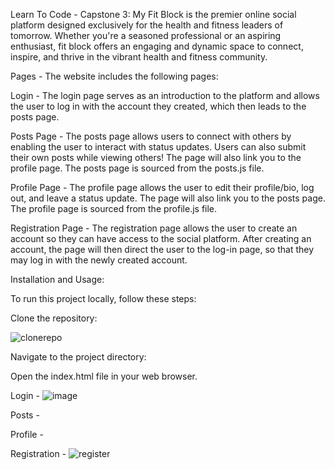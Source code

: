 Learn To Code - Capstone 3: My Fit Block is the premier online social platform designed exclusively for the health and fitness leaders of tomorrow. Whether you're a seasoned professional or an aspiring enthusiast, fit block offers an engaging and dynamic space to connect, inspire, and thrive in the vibrant health and fitness community.

Pages - The website includes the following pages:

Login - The login page serves as an introduction to the platform and allows the user to log in with the account they created, which then leads to the posts page. 

Posts Page - The posts page allows users to connect with others by enabling the user to interact with status updates. Users can also submit their own posts while viewing others! The page will also link you to the profile page. The posts page is sourced from the posts.js file. 

Profile Page - The profile page allows the user to edit their profile/bio, log out, and leave a status update. The page will also link you to the posts page. The profile page is sourced from the profile.js file.

Registration Page - The registration page allows the user to create an account so they can have access to the social platform. After creating an account, the page will then direct the user to the log-in page, so that they may log in with the newly created account.  

Installation and Usage:

To run this project locally, follow these steps:

Clone the repository: 

![clonerepo](https://github.com/ZionDanielson/microbloglite-capstone/assets/130395112/10c33951-b901-44e3-93c4-640be009fbf6)


Navigate to the project directory: 

Open the index.html file in your web browser.

Login - ![image](https://github.com/ZionDanielson/microbloglite-capstone/assets/130395112/337a84cd-2076-4bd4-bea5-ce440a916308)

Posts -

Profile -

Registration - ![register](https://github.com/ZionDanielson/microbloglite-capstone/assets/130395112/d78c2494-07f9-4cdc-bb62-29a57eeeaf9a)

